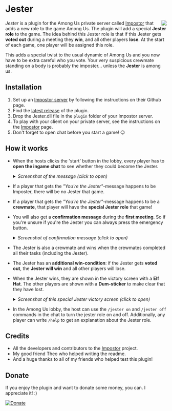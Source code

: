 # Jester

<img align="right" src="https://github.com/Maartii/Jester/blob/main/Screenshots/MiniJesterBG.png">

*Jester* is a plugin for the Among Us private server called [Impostor](https://github.com/Impostor/Impostor) that adds a new role to the game Among Us. The plugin will add a special **Jester role** to the game. The idea behind this Jester role is that if this Jester gets **voted out** during a meeting they **win**, and all other players **lose**. At the start of each game, one player will be assigned this role. 

This adds a special twist to the usual dynamic of Among Us and you now have to be extra careful who you vote. Your very suspicious crewmate standing on a body is probably the imposter... unless the **Jester** is among us. 

## Installation

1. Set up an [Impostor server](https://github.com/Impostor/Impostor) by following the instructions on their Github page.
2. Find the [latest release](https://github.com/Maartii/Jester/releases) of the plugin. 
3. Drop the Jester.dll file in the `plugin` folder of your Impostor server.
4. To play with your client on your private server, see the instructions on the [Impostor](https://github.com/Impostor/Impostor) page.
5. Don't forget to open chat before you start a game! :wink:

## How it works

- When the hosts clicks the 'start' button in the lobby, every player has to **open the ingame chat** to see whether they could become the Jester. 

  <details> 
  <summary><i>Screenshot of the message (click to open)</i></summary>
   <img src="https://github.com/Maartii/Jester/blob/main/Screenshots/JesterAnnouncement.png" width="500"> 
</details>

- If a player that gets the *"You're the Jester"*-message happens to be Imposter, there will be no Jester that game.
- If a player that gets the *"You're the Jester"*-message happens to be a **crewmate**, that player will have the **special Jester role** that game!
- You will also get a **confirmation message** during the **first meeting**. So if you're unsure if you're the Jester you can always press the emergency button.

  <details> 
  <summary><i>Screenshot of confirmation message (click to open)</i></summary>
   <img src="https://github.com/Maartii/Jester/blob/main/Screenshots/JesterConfirmation.png" width="500"> 
</details>

- The Jester is also a crewmate and wins when the crewmates completed all their tasks (including the Jester).
- The Jester has an **additional win-condition**: if the Jester gets **voted out**, the **Jester will win** and all other players will lose.
- When the Jester wins, they are shown in the victory screen with a **Elf Hat**. The other players are shown with a **Dum-sticker** to make clear that they have lost.

  <details> 
  <summary><i>Screenshot of this special Jester victory screen (click to open)</i></summary>
   <img src="https://github.com/Maartii/Jester/blob/main/Screenshots/JesterWin.png" width="500"> 
</details>

- In the Among Us lobby, the host can use the `/jester on` and `/jester off` commands in the chat to turn the jester role on and off. Additionally, any player can write `/help` to get an explanation about the Jester role.

## Credits

- All the developers and contributors to the [Impostor](https://github.com/Impostor/Impostor) project.
- My good friend Theo who helped writing the readme.
- And a huge thanks to all of my friends who helped test this plugin! 

## Donate

If you enjoy the plugin and want to donate some money, you can. I appreciate it! :)

[![Donate](https://img.shields.io/badge/Donate-PayPal-green.svg)](https://www.paypal.com/cgi-bin/webscr?cmd=_donations&business=ZPDMYAHEHSZAY&currency_code=EUR)
